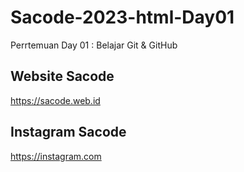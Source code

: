 # Sacode-2023-html-Day01
Perrtemuan Day 01 : Belajar Git &amp; GitHub

## Website Sacode
https://sacode.web.id

## Instagram Sacode

https://instagram.com
